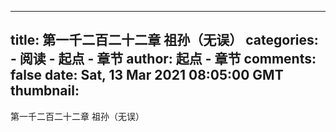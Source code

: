 
---
title: 第一千二百二十二章 祖孙（无误）
categories: 
    - 阅读
    - 起点 - 章节
author: 起点 - 章节
comments: false
date: Sat, 13 Mar 2021 08:05:00 GMT
thumbnail: 
---

<div>   
第一千二百二十二章 祖孙（无误）  
</div>
            
